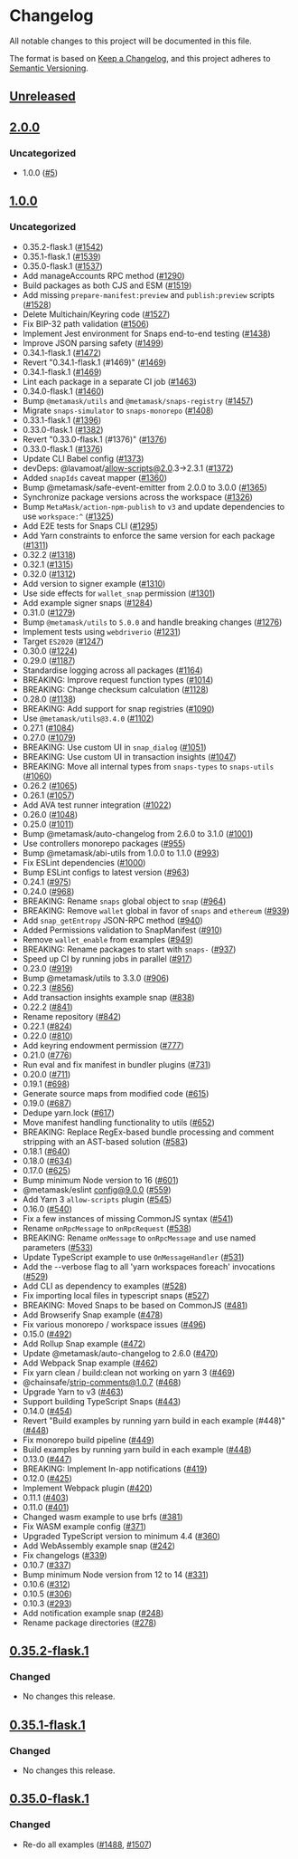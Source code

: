 # Changelog
All notable changes to this project will be documented in this file.

The format is based on [Keep a Changelog](https://keepachangelog.com/en/1.0.0/),
and this project adheres to [Semantic Versioning](https://semver.org/spec/v2.0.0.html).

## [Unreleased]

## [2.0.0]
### Uncategorized
- 1.0.0 ([#5](https://github.com/mcmire/snaps/pull/5))

## [1.0.0]
### Uncategorized
- 0.35.2-flask.1 ([#1542](https://github.com/mcmire/snaps/pull/1542))
- 0.35.1-flask.1 ([#1539](https://github.com/mcmire/snaps/pull/1539))
- 0.35.0-flask.1 ([#1537](https://github.com/mcmire/snaps/pull/1537))
- Add manageAccounts RPC method ([#1290](https://github.com/mcmire/snaps/pull/1290))
- Build packages as both CJS and ESM ([#1519](https://github.com/mcmire/snaps/pull/1519))
- Add missing `prepare-manifest:preview` and `publish:preview` scripts ([#1528](https://github.com/mcmire/snaps/pull/1528))
- Delete Multichain/Keyring code ([#1527](https://github.com/mcmire/snaps/pull/1527))
- Fix BIP-32 path validation ([#1506](https://github.com/mcmire/snaps/pull/1506))
- Implement Jest environment for Snaps end-to-end testing ([#1438](https://github.com/mcmire/snaps/pull/1438))
- Improve JSON parsing safety ([#1499](https://github.com/mcmire/snaps/pull/1499))
- 0.34.1-flask.1 ([#1472](https://github.com/mcmire/snaps/pull/1472))
- Revert "0.34.1-flask.1 (#1469)" ([#1469](https://github.com/mcmire/snaps/pull/1469))
- 0.34.1-flask.1 ([#1469](https://github.com/mcmire/snaps/pull/1469))
- Lint each package in a separate CI job ([#1463](https://github.com/mcmire/snaps/pull/1463))
- 0.34.0-flask.1 ([#1460](https://github.com/mcmire/snaps/pull/1460))
- Bump `@metamask/utils` and `@metamask/snaps-registry` ([#1457](https://github.com/mcmire/snaps/pull/1457))
- Migrate `snaps-simulator` to `snaps-monorepo` ([#1408](https://github.com/mcmire/snaps/pull/1408))
- 0.33.1-flask.1 ([#1396](https://github.com/mcmire/snaps/pull/1396))
- 0.33.0-flask.1 ([#1382](https://github.com/mcmire/snaps/pull/1382))
- Revert "0.33.0-flask.1 (#1376)" ([#1376](https://github.com/mcmire/snaps/pull/1376))
- 0.33.0-flask.1 ([#1376](https://github.com/mcmire/snaps/pull/1376))
- Update CLI Babel config ([#1373](https://github.com/mcmire/snaps/pull/1373))
- devDeps: @lavamoat/allow-scripts@2.0.3->2.3.1 ([#1372](https://github.com/mcmire/snaps/pull/1372))
- Added `snapIds` caveat mapper ([#1360](https://github.com/mcmire/snaps/pull/1360))
- Bump @metamask/safe-event-emitter from 2.0.0 to 3.0.0 ([#1365](https://github.com/mcmire/snaps/pull/1365))
- Synchronize package versions across the workspace ([#1326](https://github.com/mcmire/snaps/pull/1326))
- Bump `MetaMask/action-npm-publish` to `v3` and update dependencies to use `workspace:^` ([#1325](https://github.com/mcmire/snaps/pull/1325))
- Add E2E tests for Snaps CLI ([#1295](https://github.com/mcmire/snaps/pull/1295))
- Add Yarn constraints to enforce the same version for each package ([#1311](https://github.com/mcmire/snaps/pull/1311))
- 0.32.2 ([#1318](https://github.com/mcmire/snaps/pull/1318))
- 0.32.1 ([#1315](https://github.com/mcmire/snaps/pull/1315))
- 0.32.0 ([#1312](https://github.com/mcmire/snaps/pull/1312))
- Add version to signer example ([#1310](https://github.com/mcmire/snaps/pull/1310))
- Use side effects for `wallet_snap` permission ([#1301](https://github.com/mcmire/snaps/pull/1301))
- Add example signer snaps ([#1284](https://github.com/mcmire/snaps/pull/1284))
- 0.31.0 ([#1279](https://github.com/mcmire/snaps/pull/1279))
- Bump `@metamask/utils` to `5.0.0` and handle breaking changes ([#1276](https://github.com/mcmire/snaps/pull/1276))
- Implement tests using `webdriverio` ([#1231](https://github.com/mcmire/snaps/pull/1231))
- Target `ES2020` ([#1247](https://github.com/mcmire/snaps/pull/1247))
- 0.30.0 ([#1224](https://github.com/mcmire/snaps/pull/1224))
- 0.29.0 ([#1187](https://github.com/mcmire/snaps/pull/1187))
- Standardise logging across all packages ([#1164](https://github.com/mcmire/snaps/pull/1164))
- BREAKING: Improve request function types ([#1014](https://github.com/mcmire/snaps/pull/1014))
- BREAKING: Change checksum calculation ([#1128](https://github.com/mcmire/snaps/pull/1128))
- 0.28.0 ([#1138](https://github.com/mcmire/snaps/pull/1138))
- BREAKING: Add support for snap registries ([#1090](https://github.com/mcmire/snaps/pull/1090))
- Use `@metamask/utils@3.4.0` ([#1102](https://github.com/mcmire/snaps/pull/1102))
- 0.27.1 ([#1084](https://github.com/mcmire/snaps/pull/1084))
- 0.27.0 ([#1079](https://github.com/mcmire/snaps/pull/1079))
- BREAKING: Use custom UI in `snap_dialog` ([#1051](https://github.com/mcmire/snaps/pull/1051))
- BREAKING: Use custom UI in transaction insights ([#1047](https://github.com/mcmire/snaps/pull/1047))
- BREAKING: Move all internal types from `snaps-types` to `snaps-utils` ([#1060](https://github.com/mcmire/snaps/pull/1060))
- 0.26.2 ([#1065](https://github.com/mcmire/snaps/pull/1065))
- 0.26.1 ([#1057](https://github.com/mcmire/snaps/pull/1057))
- Add AVA test runner integration ([#1022](https://github.com/mcmire/snaps/pull/1022))
- 0.26.0 ([#1048](https://github.com/mcmire/snaps/pull/1048))
- 0.25.0 ([#1011](https://github.com/mcmire/snaps/pull/1011))
- Bump @metamask/auto-changelog from 2.6.0 to 3.1.0 ([#1001](https://github.com/mcmire/snaps/pull/1001))
- Use controllers monorepo packages ([#955](https://github.com/mcmire/snaps/pull/955))
- Bump @metamask/abi-utils from 1.0.0 to 1.1.0 ([#993](https://github.com/mcmire/snaps/pull/993))
- Fix ESLint dependencies ([#1000](https://github.com/mcmire/snaps/pull/1000))
- Bump ESLint configs to latest version ([#963](https://github.com/mcmire/snaps/pull/963))
- 0.24.1 ([#975](https://github.com/mcmire/snaps/pull/975))
- 0.24.0 ([#968](https://github.com/mcmire/snaps/pull/968))
- BREAKING: Rename `snaps` global object to `snap` ([#964](https://github.com/mcmire/snaps/pull/964))
- BREAKING: Remove `wallet` global in favor of `snaps` and `ethereum` ([#939](https://github.com/mcmire/snaps/pull/939))
- Add `snap_getEntropy` JSON-RPC method ([#940](https://github.com/mcmire/snaps/pull/940))
- Added Permissions validation to SnapManifest ([#910](https://github.com/mcmire/snaps/pull/910))
- Remove `wallet_enable` from examples ([#949](https://github.com/mcmire/snaps/pull/949))
- BREAKING: Rename packages to start with `snaps-` ([#937](https://github.com/mcmire/snaps/pull/937))
- Speed up CI by running jobs in parallel ([#917](https://github.com/mcmire/snaps/pull/917))
- 0.23.0 ([#919](https://github.com/mcmire/snaps/pull/919))
- Bump @metamask/utils to 3.3.0 ([#906](https://github.com/mcmire/snaps/pull/906))
- 0.22.3 ([#856](https://github.com/mcmire/snaps/pull/856))
- Add transaction insights example snap ([#838](https://github.com/mcmire/snaps/pull/838))
- 0.22.2 ([#841](https://github.com/mcmire/snaps/pull/841))
- Rename repository ([#842](https://github.com/mcmire/snaps/pull/842))
- 0.22.1 ([#824](https://github.com/mcmire/snaps/pull/824))
- 0.22.0 ([#810](https://github.com/mcmire/snaps/pull/810))
- Add keyring endowment permission ([#777](https://github.com/mcmire/snaps/pull/777))
- 0.21.0 ([#776](https://github.com/mcmire/snaps/pull/776))
- Run eval and fix manifest in bundler plugins ([#731](https://github.com/mcmire/snaps/pull/731))
- 0.20.0 ([#711](https://github.com/mcmire/snaps/pull/711))
- 0.19.1 ([#698](https://github.com/mcmire/snaps/pull/698))
- Generate source maps from modified code ([#615](https://github.com/mcmire/snaps/pull/615))
- 0.19.0 ([#687](https://github.com/mcmire/snaps/pull/687))
- Dedupe yarn.lock ([#617](https://github.com/mcmire/snaps/pull/617))
- Move manifest handling functionality to utils ([#652](https://github.com/mcmire/snaps/pull/652))
- BREAKING: Replace RegEx-based bundle processing and comment stripping with an AST-based solution ([#583](https://github.com/mcmire/snaps/pull/583))
- 0.18.1 ([#640](https://github.com/mcmire/snaps/pull/640))
- 0.18.0 ([#634](https://github.com/mcmire/snaps/pull/634))
- 0.17.0 ([#625](https://github.com/mcmire/snaps/pull/625))
- Bump minimum Node version to 16 ([#601](https://github.com/mcmire/snaps/pull/601))
- @metamask/eslint config@9.0.0 ([#559](https://github.com/mcmire/snaps/pull/559))
- Add Yarn 3 `allow-scripts` plugin ([#545](https://github.com/mcmire/snaps/pull/545))
- 0.16.0 ([#540](https://github.com/mcmire/snaps/pull/540))
- Fix a few instances of missing CommonJS syntax ([#541](https://github.com/mcmire/snaps/pull/541))
- Rename `onRpcMessage` to `onRpcRequest` ([#538](https://github.com/mcmire/snaps/pull/538))
- BREAKING: Rename `onMessage` to `onRpcMessage` and use named parameters ([#533](https://github.com/mcmire/snaps/pull/533))
- Update TypeScript example to use `OnMessageHandler` ([#531](https://github.com/mcmire/snaps/pull/531))
- Add the --verbose flag to all 'yarn workspaces foreach' invocations ([#529](https://github.com/mcmire/snaps/pull/529))
- Add CLI as dependency to examples ([#528](https://github.com/mcmire/snaps/pull/528))
- Fix importing local files in typescript snaps ([#527](https://github.com/mcmire/snaps/pull/527))
- BREAKING: Moved Snaps to be based on CommonJS ([#481](https://github.com/mcmire/snaps/pull/481))
- Add Browserify Snap example ([#478](https://github.com/mcmire/snaps/pull/478))
- Fix various monorepo / workspace issues ([#496](https://github.com/mcmire/snaps/pull/496))
- 0.15.0 ([#492](https://github.com/mcmire/snaps/pull/492))
- Add Rollup Snap example ([#472](https://github.com/mcmire/snaps/pull/472))
- Update @metamask/auto-changelog to 2.6.0 ([#470](https://github.com/mcmire/snaps/pull/470))
- Add Webpack Snap example ([#462](https://github.com/mcmire/snaps/pull/462))
- Fix yarn clean / build:clean not working on yarn 3 ([#469](https://github.com/mcmire/snaps/pull/469))
- @chainsafe/strip-comments@1.0.7 ([#468](https://github.com/mcmire/snaps/pull/468))
- Upgrade Yarn to v3 ([#463](https://github.com/mcmire/snaps/pull/463))
- Support building TypeScript Snaps ([#443](https://github.com/mcmire/snaps/pull/443))
- 0.14.0 ([#454](https://github.com/mcmire/snaps/pull/454))
- Revert "Build examples by running yarn build in each example (#448)" ([#448](https://github.com/mcmire/snaps/pull/448))
- Fix monorepo build pipeline ([#449](https://github.com/mcmire/snaps/pull/449))
- Build examples by running yarn build in each example ([#448](https://github.com/mcmire/snaps/pull/448))
- 0.13.0 ([#447](https://github.com/mcmire/snaps/pull/447))
- BREAKING: Implement In-app notifications ([#419](https://github.com/mcmire/snaps/pull/419))
- 0.12.0 ([#425](https://github.com/mcmire/snaps/pull/425))
- Implement Webpack plugin ([#420](https://github.com/mcmire/snaps/pull/420))
- 0.11.1 ([#403](https://github.com/mcmire/snaps/pull/403))
- 0.11.0 ([#401](https://github.com/mcmire/snaps/pull/401))
- Changed wasm example to use brfs ([#381](https://github.com/mcmire/snaps/pull/381))
- Fix WASM example config ([#371](https://github.com/mcmire/snaps/pull/371))
- Upgraded TypeScript version to minimum 4.4 ([#360](https://github.com/mcmire/snaps/pull/360))
- Add WebAssembly example snap ([#242](https://github.com/mcmire/snaps/pull/242))
- Fix changelogs ([#339](https://github.com/mcmire/snaps/pull/339))
- 0.10.7 ([#337](https://github.com/mcmire/snaps/pull/337))
- Bump minimum Node version from 12 to 14 ([#331](https://github.com/mcmire/snaps/pull/331))
- 0.10.6 ([#312](https://github.com/mcmire/snaps/pull/312))
- 0.10.5 ([#306](https://github.com/mcmire/snaps/pull/306))
- 0.10.3 ([#293](https://github.com/mcmire/snaps/pull/293))
- Add notification example snap ([#248](https://github.com/mcmire/snaps/pull/248))
- Rename package directories ([#278](https://github.com/mcmire/snaps/pull/278))

## [0.35.2-flask.1]
### Changed
- No changes this release.

## [0.35.1-flask.1]
### Changed
- No changes this release.

## [0.35.0-flask.1]
### Changed
- Re-do all examples ([#1488](https://github.com/MetaMask/snaps/pull/1488), [#1507](https://github.com/MetaMask/snaps/pull/1507))

[Unreleased]: https://github.com/mcmire/snaps/compare/v2.0.0...HEAD
[2.0.0]: https://github.com/mcmire/snaps/compare/v1.0.0...v2.0.0
[1.0.0]: https://github.com/mcmire/snaps/compare/v0.35.2-flask.1...v1.0.0
[0.35.2-flask.1]: https://github.com/mcmire/snaps/compare/v0.35.1-flask.1...v0.35.2-flask.1
[0.35.1-flask.1]: https://github.com/mcmire/snaps/compare/v0.35.0-flask.1...v0.35.1-flask.1
[0.35.0-flask.1]: https://github.com/mcmire/snaps/releases/tag/v0.35.0-flask.1

